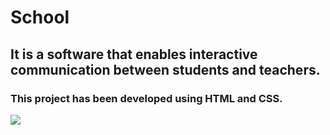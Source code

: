 <h1>School</h1>

<h2>It is a software that enables interactive communication between students and teachers.</h2>

<h3>This project has been developed using HTML and CSS.</h3>

![](assets/school.gif)


